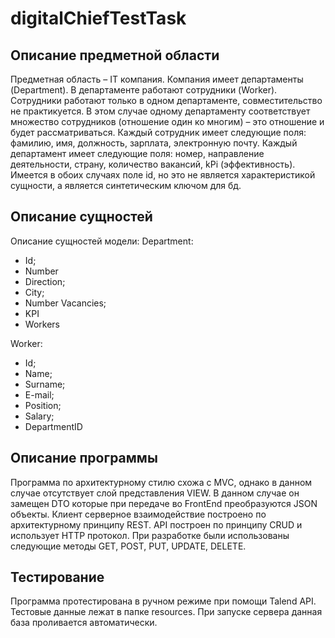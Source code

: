 # digitalChiefTestTask

## Описание предметной области 

Предметная область – IT компания. Компания имеет департаменты (Department). В департаменте работают сотрудники (Worker). Сотрудники работают только в одном департаменте, совместительство не практикуется. В этом случае одному департаменту соответствует множество сотрудников (отношение один ко многим) – это отношение и будет рассматриваться.
Каждый сотрудник имеет следующие поля: фамилию, имя, должность, зарплата, электронную почту.
Каждый департамент имеет следующие поля: номер, направление деятельности, страну, количество вакансий, kPi (эффективность).
Имеется в обоих случаях поле id, но это не является характеристикой сущности, а  является синтетическим ключом для бд.

## Описание сущностей

Описание сущностей модели:
Department:
-	Id;
-	Number
-	Direction;
-	City;
-	Number Vacancies;
-	KPI
-	Workers

Worker:
-	Id;
-	Name;
-	Surname;
-	E-mail;
-	Position;
-	Salary;
-	DepartmentID

## Описание программы

Программа по архитектурному стилю схожа с MVC, однако в данном случае отсутствует слой представления
VIEW. В данном случае он замещен DTO которые при передаче во FrontEnd преобразуются JSON объекты.
Клиент серверное взаимодействие построено по архитектурному принципу REST. API построен по принципу CRUD и использует HTTP протокол.
При разработке были использованы следующие методы GET, POST, PUT, UPDATE, DELETE.

## Тестирование

Программа протестирована в ручном режиме при помощи Talend API. Тестовые данные лежат в папке resources. При запуске сервера данная база проливается автоматически.